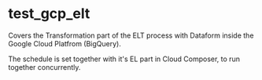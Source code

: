 # test_gcp_elt
Covers the Transformation part of the ELT process with Dataform inside the Google Cloud Platfrom (BigQuery).

The schedule is set together with it's EL part in Cloud Composer, to run together concurrently.